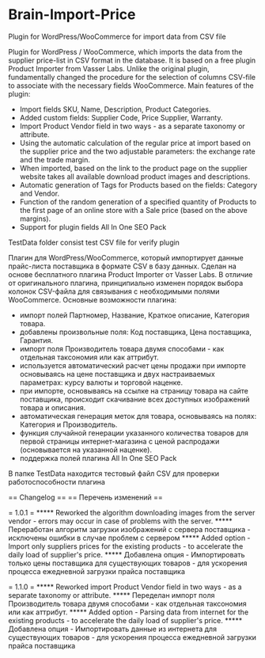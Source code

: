 ﻿# Brain-Import-Price
Plugin for WordPress/WooCommerce for import data from CSV file


Plugin for WordPress / WooCommerce, which imports the data from the supplier price-list in CSV format in the database. It is based on a free plugin Product Importer from Vasser Labs. Unlike the original plugin, fundamentally changed the procedure for the selection of columns CSV-file to associate with the necessary fields WooCommerce.
Main features of the plugin:
- Import fields SKU, Name, Description, Product Categories.
- Added custom fields: Supplier Code, Price Supplier, Warranty.
- Import Product Vendor field in two ways - as a separate taxonomy or attribute.
- Using the automatic calculation of the regular price at import based on the supplier price and the two adjustable parameters: the exchange rate and the trade margin.
- When imported, based on the link to the product page on the supplier website takes all available download product images and descriptions.
- Automatic generation of Tags for Products based on the fields: Category and Vendor.
- Function of the random generation of a specified quantity of Products to the first page of an online store with a Sale price (based on the above margins).
- Support for plugin fields All In One SEO Pack

TestData folder consist test CSV file for verify plugin

Плагин для WordPress/WooCommerce, который импортирует данные прайс-листа поставщика в формате CSV в базу данных. Сделан на основе бесплатного плагина Product Importer от Vasser Labs. В отличие от оригинального плагина, принципиально изменен порядок выбора колонок CSV-файла для связывания с необходимыми полями WooCommerce.
Основные возможности плагина:
- импорт полей Партномер, Название, Краткое описание, Категория товара. 
- добавлены произвольные поля: Код поставщика, Цена поставщика, Гарантия.
- импорт поля Производитель товара двумя способами - как отдельная таксономия или как аттрибут.
- используется автоматический расчет цены продажи при импорте основываясь  на цене поставщика и двух настраиваемых параметрах: курсу валюты и торговой наценке.
- при импорте, основываясь на ссылке на страницу товара на сайте поставщика, происходит скачивание всех доступных изображений товара и описания.
- автоматическая генерация меток для товара, основываясь на полях: Категория и Производитель.
- функция случайной генерации указанного количества товаров для первой страницы интернет-магазина с ценой распродажи (основывается на указанной наценке).
- поддержка полей плагина All In One SEO Pack

В папке TestData находится тестовый файл CSV для проверки работоспособности плагина

== Changelog ==
== Перечень изменений ==

= 1.0.1 = 
***** Reworked the algorithm downloading images from the server vendor - errors may occur in case of problems with the server. ***** Переработан алгоритм загрузки изображений с сервера поставщика - исключены ошибки в случае проблем с сервером
***** Added option - Import only suppliers prices for the existing products - to accelerate the daily load of supplier's price. ***** Добавлена опция - Импортировать только цены поставщика для существующих товаров - для ускорения процесса ежедневной загрузки прайса поставщика

= 1.1.0 = 
***** Reworked import Product Vendor field in two ways - as a separate taxonomy or attribute. ***** Переделан импорт поля Производитель товара двумя способами - как отдельная таксономия или как аттрибут.
***** Added option - Parsing data from internet for the existing products - to accelerate the daily load of supplier's price. ***** Добавлена опция - Импортировать данные из интернета для существующих товаров - для ускорения процесса ежедневной загрузки прайса поставщика
